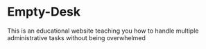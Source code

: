 # Empty-Desk
This is an educational website teaching you how to handle multiple administrative tasks without being overwhelmed
